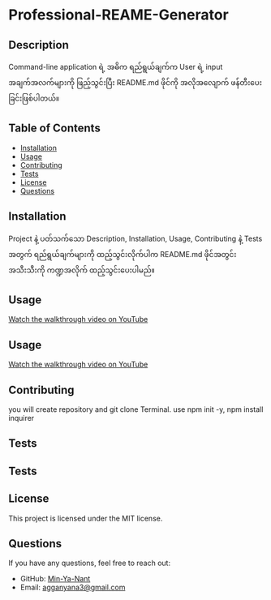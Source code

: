 
# Professional-REAME-Generator

## Description
Command-line application ရဲ့ အဓိက ရည်ရွယ်ချက်က User ရဲ့ input အချက်အလက်များကို ဖြည့်သွင်းပြီး README.md ဖိုင်ကို အလိုအလျောက် ဖန်တီးပေးခြင်းဖြစ်ပါတယ်။

## Table of Contents
- [Installation](#installation)
- [Usage](#usage)
- [Contributing](#contributing)
- [Tests](#tests)
- [License](#license)
- [Questions](#questions)

## Installation
Project နဲ့ ပတ်သက်သော Description, Installation, Usage, Contributing နဲ့ Tests အတွက် ရည်ရွယ်ချက်များကို ထည့်သွင်းလိုက်ပါက README.md ဖိုင်အတွင်း အသီးသီးကို ကဏ္ဍအလိုက် ထည့်သွင်းပေးပါမည်။

## Usage
[Watch the walkthrough video on YouTube](https://www.youtube.com/watch?v=6P5lTAOLSyY)
## Usage
[Watch the walkthrough video on YouTube](https://www.youtube.com/watch?v=O-rv6O_HY08)


## Contributing
you will create repository and git clone Terminal. use npm init -y, npm  install inquirer

## Tests
## Tests

## License
This project is licensed under the MIT license.

## Questions
If you have any questions, feel free to reach out:
- GitHub: [Min-Ya-Nant](https://github.com/Min-Ya-Nant)
- Email: agganyana3@gmail.com
